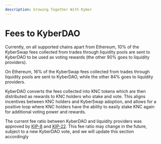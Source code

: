 ```yaml
---
description: Growing Together With Kyber
---
```


# Fees to KyberDAO

Currently, on all supported chains apart from Ethereum, 10% of the KyberSwap fees collected from trades through liquidity pools are sent to KyberDAO to be used as voting rewards (the other 90% goes to liquidity providers).&#x20;

On Ethereum, 16% of the KyberSwap fees collected from trades through liquidity pools are sent to KyberDAO, while the other 84% goes to liquidity providers.&#x20;

KyberDAO converts the fees collected into KNC tokens which are then distributed as rewards to KNC holders who stake and vote. This aligns incentives between KNC holders and KyberSwap adoption, and allows for a positive loop where KNC holders have the ability to easily stake KNC again for additional voting power and rewards.&#x20;

The current fee ratio between KyberDAO and liquidity providers was approved by [KIP-8](https://github.com/KyberNetwork/KIPs/blob/master/KIPs/kip-8.md) and [KIP-22](https://github.com/KyberNetwork/KIPs/blob/master/KIPs/kip-22.md). This fee ratio may change in the future, subject to a new KyberDAO vote, and we will update this section accordingly
